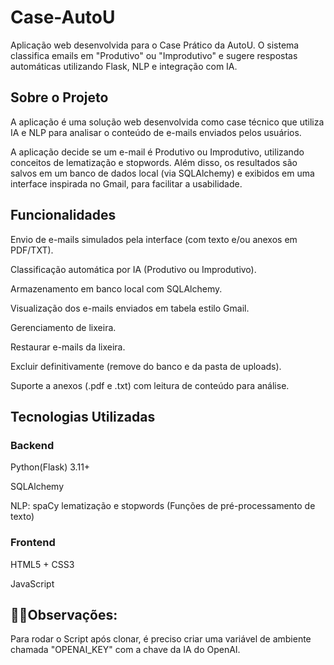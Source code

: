 # Case-AutoU
Aplicação web desenvolvida para o Case Prático da AutoU.  O sistema classifica emails em "Produtivo" ou "Improdutivo"  e sugere respostas automáticas utilizando Flask, NLP e integração com IA.

##  Sobre o Projeto
A aplicação é uma solução web desenvolvida como case técnico que utiliza IA e  NLP para analisar o conteúdo de e-mails enviados pelos usuários.

A aplicação decide se um e-mail é Produtivo ou Improdutivo, utilizando conceitos de lematização e stopwords.
Além disso, os resultados são salvos em um banco de dados local (via SQLAlchemy) e exibidos em uma interface inspirada no Gmail, para facilitar a usabilidade.

## Funcionalidades
Envio de e-mails simulados pela interface (com texto e/ou anexos em PDF/TXT).

Classificação automática por IA (Produtivo ou Improdutivo).

Armazenamento em banco local com SQLAlchemy.

Visualização dos e-mails enviados em tabela estilo Gmail.

Gerenciamento de lixeira.

Restaurar e-mails da lixeira.

Excluir definitivamente (remove do banco e da pasta de uploads).

Suporte a anexos (.pdf e .txt) com leitura de conteúdo para análise.

## Tecnologias Utilizadas

### Backend
Python(Flask) 3.11+

SQLAlchemy

NLP:
spaCy lematização e stopwords
(Funções de pré-processamento de texto)

### Frontend
HTML5 + CSS3

JavaScript 


## 🚨🚨Observações:
Para rodar o Script após clonar, é preciso criar uma variável de ambiente chamada "OPENAI_KEY" com a chave da IA do OpenAI.